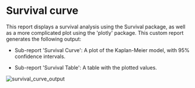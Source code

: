 # Survival curve
This report displays a survival analysis using the Survival package, as well as a more complicated plot using the 'plotly' package.
This custom report generates the following output:

- Sub-report 'Survival Curve': A plot of the Kaplan-Meier model, with 95% confidence intervals.

- Sub-report 'Survival Table': A table with the plotted values.

![survival_curve_output](/docs/assets/survival_curve2.png?raw=true)
